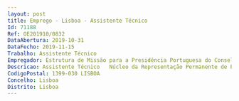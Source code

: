 ```yaml
--- 
layout: post
title: Emprego - Lisboa - Assistente Técnico
Id: 71188
Ref: OE201910/0832
DataAbertura: 2019-10-31
DataFecho: 2019-11-15
Trabalho: Assistente Técnico
Empregador: Estrutura de Missão para a Presidência Portuguesa do Conselho da União Europeia em 2021
Descricao: Assistente Técnico   Núcleo da Representação Permanente de Portugal junto da União Europeia (REPER) da Unidade de Coordenação e Acompanhamento Técnico Diplomático da PPUE 2021, em BruxelasLocal de Trabalho   Instalações afetas ao Núcleo da Representação Permanente de Portugal junto da União Europeia (REPER) da Unidade de Coordenação e Acompanhamento Técnico Diplomático da PPUE 2021, sitas em BruxelasApoio à preparação e exercício da Presidência Portuguesa do Conselho da União Europeia em 2021, designadamente    No apoio às atividades do pessoal diplomático e técnico   No tratamento de documentos de enquadramento, de informação, de síntese e de relatórios de reuniões   No apoio à organização de iniciativas de diversa índole   No apoio à preparação e organização de visitas, encontros e reuniões, incluindo em termos logísticos   Na participação em quaisquer ações e iniciativas inerentes à organização, condução e balanço da PPUE 2021.
CodigoPostal: 1399-030 LISBOA
Concelho: Lisboa
Distrito: Lisboa
--- 
```

